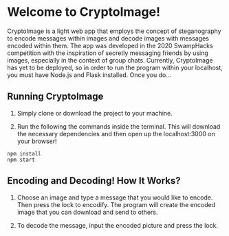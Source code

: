 # Welcome to CryptoImage!
CryptoImage is a light web app that employs the concept of steganography to encode messages within images and decode images with messages encoded within them. The app was developed in the 2020 SwampHacks competition with the inspiration of secretly messaging friends by using images, especially in the context of group chats. Currently, CryptoImage has yet to be deployed, so in order to run the program within your localhost, you must have Node.js and Flask installed. Once you do...

## Running CryptoImage
1. Simply clone or download the project to your machine.

2. Run the following the commands inside the terminal. This will download the necessary dependencies and then open up the localhost:3000 on your browser!
```
npm install
npm start
```

## Encoding and Decoding! How It Works?
1. Choose an image and type a message that you would like to encode. Then press the lock to encodify. The program will create the encoded image that you can download and send to others.

2. To decode the message, input the encoded picture and press the lock.